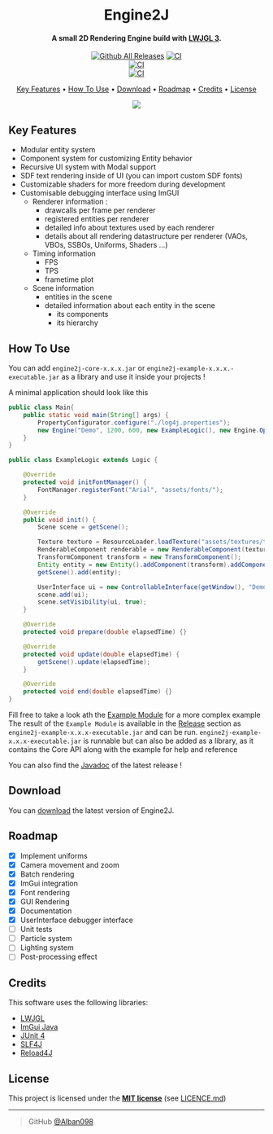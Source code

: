 <h1 align="center">
  Engine2J
  <br>
</h1>

<h4 align="center">A small 2D Rendering Engine build with <a href="https://www.lwjgl.org/" target="_blank">LWJGL 3</a>.</h4>

<div align="center">

[![Github All Releases](https://img.shields.io/github/downloads/Alban098/engine2j/total.svg?logo=github)](https://github.com/Alban098/engine2j/releases)
[![CI](https://github.com/Alban098/engine2j/actions/workflows/ci.yml/badge.svg)](https://github.com/Alban098/engine2j/actions/workflows/ci.yml)<br>
[![CI](https://github.com/Alban098/engine2j/actions/workflows/release.yml/badge.svg)](https://github.com/Alban098/engine2j/actions/workflows/release.yml)<br>
[![CI](https://github.com/Alban098/engine2j/actions/workflows/javadoc.yml/badge.svg)](https://github.com/Alban098/engine2j/actions/workflows/javadoc.yml)<br>

</div>

<p align="center">
  <a href="#key-features">Key Features</a> •
  <a href="#how-to-use">How To Use</a> •
  <a href="#download">Download</a> •
  <a href="#roadmap">Roadmap</a> •
  <a href="#credits">Credits</a> •
  <a href="#license">License</a>
</p>

<p align="center">
  <img src="img/example.gif" />
</p>

## Key Features

- Modular entity system
- Component system for customizing Entity behavior
- Recursive UI system with Modal support
- SDF text rendering inside of UI (you can import custom SDF fonts)
- Customizable shaders for more freedom during development
- Customisable debugging interface using ImGUI
  - Renderer information :
    - drawcalls per frame per renderer
    - registered entities per renderer
    - detailed info about textures used by each renderer
    - details about all rendering datastructure per renderer (VAOs, VBOs, SSBOs, Uniforms, Shaders ...)
  - Timing information
    - FPS
    - TPS
    - frametime plot
  - Scene information
    - entities in the scene
    - detailed information about each entity in the scene
      - its components
      - its hierarchy

## How To Use

You can add `engine2j-core-x.x.x.jar` or `engine2j-example-x.x.x.-executable.jar` as a library and use it inside your projects !

A minimal application should look like this

```java
public class Main{
    public static void main(String[] args) {
        PropertyConfigurator.configure("./log4j.properties");
        new Engine("Demo", 1200, 600, new ExampleLogic(), new Engine.Options(false, 60, 120)).run();
    }
}
```

```java
public class ExampleLogic extends Logic {

    @Override
    protected void initFontManager() {
        FontManager.registerFont("Arial", "assets/fonts/");
    }

    @Override
    public void init() {
        Scene scene = getScene();

        Texture texture = ResourceLoader.loadTexture("assets/textures/texture.png");
        RenderableComponent renderable = new RenderableComponent(texture);
        TransformComponent transform = new TransformComponent();
        Entity entity = new Entity().addComponent(transform).addComponent(renderable);
        getScene().add(entity);

        UserInterface ui = new ControllableInterface(getWindow(), "Demo");
        scene.add(ui);
        scene.setVisibility(ui, true);
    }

    @Override
    protected void prepare(double elapsedTime) {}

    @Override
    protected void update(double elapsedTime) {
        getScene().update(elapsedTime);
    }

    @Override
    protected void end(double elapsedTime) {}
}
```

Fill free to take a look ath the [Example Module](./example) for a more complex example
The result of the `Example Module` is available in the [Release](https://github.com/Alban098/engine2j/releases) section as `engine2j-example-x.x.x-executable.jar` and can be run.
`engine2j-example-x.x.x-executable.jar` is runnable but can also be added as a library, as it contains the Core API along with the example for help and reference

You can also find the [Javadoc](https://alban098.github.io/engine2j/) of the latest release !

## Download

You can [download](https://github.com/Alban098/engine2j/releases) the latest version of Engine2J.

## Roadmap

- [x] Implement uniforms
- [x] Camera movement and zoom
- [x] Batch rendering
- [x] ImGui integration
- [x] Font rendering
- [x] GUI Rendering
- [x] Documentation
- [x] UserInterface debugger interface
- [ ] Unit tests
- [ ] Particle system
- [ ] Lighting system
- [ ] Post-processing effect

## Credits

This software uses the following libraries:

- [LWJGL](https://github.com/LWJGL/lwjgl3)
- [ImGui Java](https://github.com/SpaiR/imgui-java)
- [JUnit 4](https://junit.org/junit4/)
- [SLF4J](https://github.com/qos-ch/slf4j)
- [Reload4J](https://github.com/qos-ch/reload4j)

## License

This project is licensed under the **[MIT license](http://opensource.org/licenses/mit-license.php)** (see [LICENCE.md](LICENSE.md))

---

> GitHub [@Alban098](https://github.com/Alban098)
